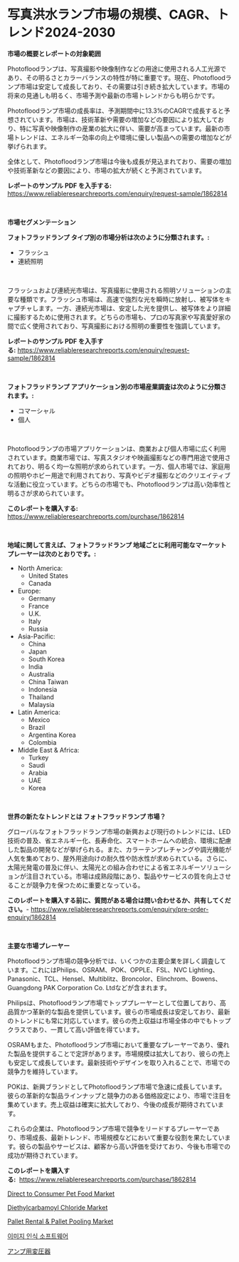<p><h1>写真洪水ランプ市場の規模、CAGR、トレンド2024-2030</h1></p><p><strong>市場の概要とレポートの対象範囲</strong></p>
<p><p>Photofloodランプは、写真撮影や映像制作などの用途に使用される人工光源であり、その明るさとカラーバランスの特性が特に重要です。現在、Photofloodランプ市場は安定して成長しており、その需要は引き続き拡大しています。市場の将来の見通しも明るく、市場予測や最新の市場トレンドからも明らかです。</p><p>Photofloodランプ市場の成長率は、予測期間中に13.3%のCAGRで成長すると予想されています。市場は、技術革新や需要の増加などの要因により拡大しており、特に写真や映像制作の産業の拡大に伴い、需要が高まっています。最新の市場トレンドは、エネルギー効率の向上や環境に優しい製品への需要の増加などが挙げられます。</p><p>全体として、Photofloodランプ市場は今後も成長が見込まれており、需要の増加や技術革新などの要因により、市場の拡大が続くと予測されています。</p></p>
<p><strong>レポートのサンプル PDF を入手する:</strong> <a href="https://www.reliableresearchreports.com/enquiry/request-sample/1862814">https://www.reliableresearchreports.com/enquiry/request-sample/1862814</a></p>
<p>&nbsp;</p>
<p><strong>市場セグメンテーション</strong></p>
<p><strong>フォトフラッドランプ タイプ別の市場分析は次のように分類されます。:</strong></p>
<p><ul><li>フラッシュ</li><li>連続照明</li></ul></p>
<p>&nbsp;</p>
<p><p>フラッシュおよび連続光市場は、写真撮影に使用される照明ソリューションの主要な種類です。フラッシュ市場は、高速で強烈な光を瞬時に放射し、被写体をキャプチャします。一方、連続光市場は、安定した光を提供し、被写体をより詳細に撮影するために使用されます。どちらの市場も、プロの写真家や写真愛好家の間で広く使用されており、写真撮影における照明の重要性を強調しています。</p></p>
<p><strong>レポートのサンプル PDF を入手する:</strong>&nbsp;<a href="https://www.reliableresearchreports.com/enquiry/request-sample/1862814">https://www.reliableresearchreports.com/enquiry/request-sample/1862814</a></p>
<p>&nbsp;</p>
<p><strong> フォトフラッドランプ アプリケーション別の市場産業調査は次のように分類されます。:</strong></p>
<p><ul><li>コマーシャル</li><li>個人</li></ul></p>
<p>&nbsp;</p>
<p><p>Photofloodランプの市場アプリケーションは、商業および個人市場に広く利用されています。商業市場では、写真スタジオや映画撮影などの専門用途で使用されており、明るく均一な照明が求められています。一方、個人市場では、家庭用の照明やホビー用途で利用されており、写真やビデオ撮影などのクリエイティブな活動に役立っています。どちらの市場でも、Photofloodランプは高い効率性と明るさが求められています。</p></p>
<p><strong>このレポートを購入する:</strong>&nbsp; <a href="https://www.reliableresearchreports.com/purchase/1862814">https://www.reliableresearchreports.com/purchase/1862814</a></p>
<p>&nbsp;</p>
<p><strong>地域に関して言えば、フォトフラッドランプ 地域ごとに利用可能なマーケットプレーヤーは次のとおりです。:</strong></p>
<p><ul>
    <li>
        North America:
        <ul>
            <li>United States</li>
            <li>Canada</li>
        </ul>
    </li>
    <li>
        Europe:
        <ul>
            <li>Germany</li>
            <li>France</li>
            <li>U.K.</li>
            <li>Italy</li>
            <li>Russia</li>
        </ul>
    </li>
    <li>
        Asia-Pacific:
        <ul>
            <li>China</li>
            <li>Japan</li>
            <li>South Korea</li>
            <li>India</li>
            <li>Australia</li>
            <li>China Taiwan</li>
            <li>Indonesia</li>
            <li>Thailand</li>
            <li>Malaysia</li>
        </ul>
    </li>
    <li>
        Latin America:
        <ul>
            <li>Mexico</li>
            <li>Brazil</li>
            <li>Argentina Korea</li>
            <li>Colombia</li>
        </ul>
    </li>
    <li>
        Middle East & Africa:
        <ul>
            <li>Turkey</li>
            <li>Saudi</li>
            <li>Arabia</li>
            <li>UAE</li>
            <li>Korea</li>
        </ul>
    </li>
    </ul></p>
<p>&nbsp;</p>
<p><strong>世界の新たなトレンドとは フォトフラッドランプ 市場？</strong></p>
<p><p>グローバルなフォトフラッドランプ市場の新興および現行のトレンドには、LED技術の普及、省エネルギー化、長寿命化、スマートホームへの統合、環境に配慮した製品の開発などが挙げられる。また、カラーテンプレチャングや調光機能が人気を集めており、屋外用途向けの耐久性や防水性が求められている。さらに、太陽光発電の普及に伴い、太陽光との組み合わせによる省エネルギーソリューションが注目されている。市場は成熟段階にあり、製品やサービスの質を向上させることが競争力を保つために重要となっている。</p></p>
<p><strong>このレポートを購入する前に、質問がある場合は問い合わせるか、共有してください。</strong>- <a href="https://www.reliableresearchreports.com/enquiry/pre-order-enquiry/1862814">https://www.reliableresearchreports.com/enquiry/pre-order-enquiry/1862814</a></p>
<p>&nbsp;</p>
<p><strong>主要な市場プレーヤー</strong></p>
<p><p>Photofloodランプ市場の競争分析では、いくつかの主要企業を詳しく調査しています。これにはPhilips、OSRAM、POK、OPPLE、FSL、NVC Lighting、Panasonic、TCL、Hensel、Multiblitz、Broncolor、Elinchrom、Bowens、Guangdong PAK Corporation Co. Ltdなどが含まれます。</p><p>Philipsは、Photofloodランプ市場でトッププレーヤーとして位置しており、高品質かつ革新的な製品を提供しています。彼らの市場成長は安定しており、最新のトレンドにも常に対応しています。彼らの売上収益は市場全体の中でもトップクラスであり、一貫して高い評価を得ています。</p><p>OSRAMもまた、Photofloodランプ市場において重要なプレーヤーであり、優れた製品を提供することで定評があります。市場規模は拡大しており、彼らの売上も安定して成長しています。最新技術やデザインを取り入れることで、市場での競争力を維持しています。</p><p>POKは、新興ブランドとしてPhotofloodランプ市場で急速に成長しています。彼らの革新的な製品ラインナップと競争力のある価格設定により、市場で注目を集めています。売上収益は確実に拡大しており、今後の成長が期待されています。</p><p>これらの企業は、Photofloodランプ市場で競争をリードするプレーヤーであり、市場成長、最新トレンド、市場規模などにおいて重要な役割を果たしています。彼らの製品やサービスは、顧客から高い評価を受けており、今後も市場での成功が期待されています。</p></p>
<p><strong>このレポートを購入する:</strong>&nbsp;&nbsp;<a href="https://www.reliableresearchreports.com/purchase/1862814">https://www.reliableresearchreports.com/purchase/1862814</a></p>
<p><p><a href="https://view.publitas.com/reportprime-1/global-direct-to-consumer-pet-food-market-size-and-market-trends-insights-and-projections-from-2024-to-2031/">Direct to Consumer Pet Food Market</a></p><p><a href="https://github.com/johnbach50/Market-Research-Report-List-2/blob/main/diethylcarbamoyl-chloride-market.md">Diethylcarbamoyl Chloride Market</a></p><p><a href="https://fearless-okapi-6c8.notion.site/Pallet-Rental-Pallet-Pooling-Market-Research-Report-Provides-thorough-Industry-Overview-which-off-9a50a754ad6a48f89dcb2e92e817e2be">Pallet Rental & Pallet Pooling Market</a></p><p><a href="https://medium.com/@trevorkruvalis5678/%EC%9D%B4%EB%AF%B8%EC%A7%80-%EC%9D%B8%EC%8B%9D-%EC%86%8C%ED%94%84%ED%8A%B8%EC%9B%A8%EC%96%B4-%EC%8B%9C%EC%9E%A5-%EC%84%B1%EA%B3%B5%EC%A0%81%EC%9D%B8-%EB%B9%84%EC%A6%88%EB%8B%88%EC%8A%A4-%EC%A0%84%EB%9E%B5%EC%9D%98-%EC%97%B4%EC%87%A0-2031%EB%85%84%EA%B9%8C%EC%A7%80-%EC%98%88%EC%B8%A1-32dd5fb5952e">이미지 인식 소프트웨어</a></p><p><a href="https://medium.com/@kaydenjohns1964/%E3%82%A2%E3%83%B3%E3%83%97%E5%A2%97%E5%B9%85%E5%99%A8%E3%83%88%E3%83%A9%E3%83%B3%E3%82%B9%E3%83%95%E3%82%A9%E3%83%BC%E3%83%9E%E3%83%BC%E3%83%9E%E3%83%BC%E3%82%B1%E3%83%83%E3%83%88%E3%83%AC%E3%83%9D%E3%83%BC%E3%83%88%E3%81%AF-%E3%81%93%E3%81%AE%E5%B8%82%E5%A0%B4%E3%81%AE%E6%9C%80%E6%96%B0%E3%81%AE%E3%83%88%E3%83%AC%E3%83%B3%E3%83%89%E3%81%A8%E6%88%90%E9%95%B7%E6%A9%9F%E4%BC%9A%E3%82%92%E6%98%8E%E3%82%89%E3%81%8B%E3%81%AB%E3%81%97%E3%81%A6%E3%81%84%E3%81%BE%E3%81%99-51afc6f46f88">アンプ用変圧器</a></p></p>